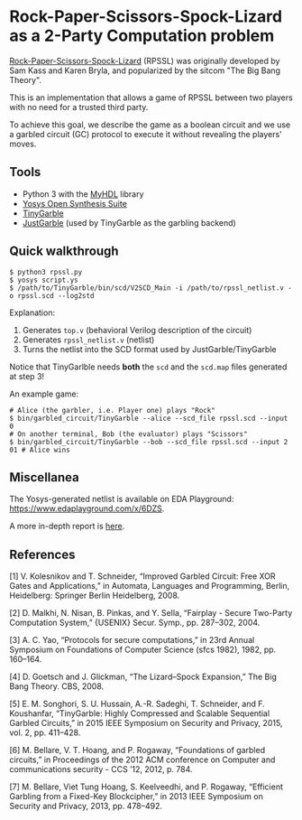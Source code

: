 # Rock-Paper-Scissors-Spock-Lizard as a 2-Party Computation problem

[Rock-Paper-Scissors-Spock-Lizard](https://en.wikipedia.org/wiki/Rock%E2%80%93paper%E2%80%93scissors#Additional_weapons) (RPSSL) was originally
developed by Sam Kass and Karen Bryla, and popularized by the sitcom "The Big 
Bang Theory".

This is an implementation that allows a game of RPSSL between two players with
no need for a trusted third party.

To achieve this goal, we describe the game as a boolean circuit and we use a
garbled circuit (GC) protocol to execute it without revealing the players'
moves.

## Tools

* Python 3 with the [MyHDL](http://www.myhdl.org/) library
* [Yosys Open Synthesis Suite](http://www.clifford.at/yosys/)
* [TinyGarble](https://github.com/esonghori/TinyGarble)
* [JustGarble](http://cseweb.ucsd.edu/groups/justgarble/) (used by TinyGarble as the garbling backend)

## Quick walkthrough

    $ python3 rpssl.py
    $ yosys script.ys
    $ /path/to/TinyGarble/bin/scd/V2SCD_Main -i /path/to/rpssl_netlist.v -o rpssl.scd --log2std

Explanation:

1. Generates `top.v` (behavioral Verilog description of the circuit)
2. Generates `rpssl_netlist.v` (netlist)
3. Turns the netlist into the SCD format used by JustGarble/TinyGarble

Notice that TinyGarlble needs **both** the `scd` and the `scd.map` files
generated at step 3!

An example game:

    # Alice (the garbler, i.e. Player one) plays "Rock"
    $ bin/garbled_circuit/TinyGarble --alice --scd_file rpssl.scd --input 0
    # On another terminal, Bob (the evaluator) plays "Scissors"
    $ bin/garbled_circuit/TinyGarble --bob --scd_file rpssl.scd --input 2
    01 # Alice wins

## Miscellanea

The Yosys-generated netlist is available on EDA Playground: 
<https://www.edaplayground.com/x/6DZS>.

A more in-depth report is [here](https://github.com/lou1306/gssi/blob/master/2pc/report/report.pdf).

## References

[1] V. Kolesnikov and T. Schneider, “Improved Garbled Circuit: Free XOR Gates and Applications,” in Automata, Languages and Programming, Berlin, Heidelberg: Springer Berlin Heidelberg, 2008.

[2] D. Malkhi, N. Nisan, B. Pinkas, and Y. Sella, “Fairplay - Secure Two-Party Computation System,” {USENIX} Secur. Symp., pp. 287–302, 2004.

[3] A. C. Yao, “Protocols for secure computations,” in 23rd Annual Symposium on Foundations of Computer Science (sfcs 1982), 1982, pp. 160–164.

[4] D. Goetsch and J. Glickman, “The Lizard–Spock Expansion,” The Big Bang Theory. CBS, 2008.

[5] E. M. Songhori, S. U. Hussain, A.-R. Sadeghi, T. Schneider, and F. Koushanfar, “TinyGarble: Highly Compressed and Scalable Sequential Garbled Circuits,” in 2015 IEEE Symposium on Security and Privacy, 2015, vol. 2, pp. 411–428.

[6] M. Bellare, V. T. Hoang, and P. Rogaway, “Foundations of garbled circuits,” in Proceedings of the 2012 ACM conference on Computer and communications security - CCS ’12, 2012, p. 784.

[7] M. Bellare, Viet Tung Hoang, S. Keelveedhi, and P. Rogaway, “Efficient Garbling from a Fixed-Key Blockcipher,” in 2013 IEEE Symposium on Security and Privacy, 2013, pp. 478–492.